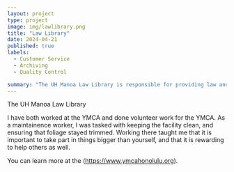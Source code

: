 ```yaml
---
layout: project
type: project
image: img/lawlibrary.png
title: "Law Library"
date: 2024-04-21
published: true
labels:
  - Customer Service
  - Archiving
  - Quality Control

summary: "The UH Manoa Law Library is responsible for providing law and prelaw students with the necessary tools for success" 
---
```



The UH Manoa Law Library 

I have both worked at the YMCA and done volunteer work for the YMCA. As a maintainence worker, I was tasked with keeping the facility clean, and ensuring that foliage stayed trimmed. Working there taught me that it is important to take part in things bigger than yourself, and that it is rewarding to help others as well. 

You can learn more at the (https://www.ymcahonolulu.org).
